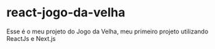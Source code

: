 # react-jogo-da-velha
Esse é o meu projeto do Jogo da Velha, meu primeiro projeto utilizando ReactJs e Next.js
